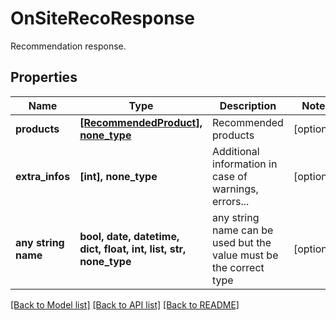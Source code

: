 # OnSiteRecoResponse

Recommendation response.

## Properties
Name | Type | Description | Notes
------------ | ------------- | ------------- | -------------
**products** | [**[RecommendedProduct], none_type**](RecommendedProduct.md) | Recommended products | [optional] 
**extra_infos** | **[int], none_type** | Additional information in case of warnings, errors... | [optional] 
**any string name** | **bool, date, datetime, dict, float, int, list, str, none_type** | any string name can be used but the value must be the correct type | [optional]

[[Back to Model list]](../README.md#documentation-for-models) [[Back to API list]](../README.md#documentation-for-api-endpoints) [[Back to README]](../README.md)


